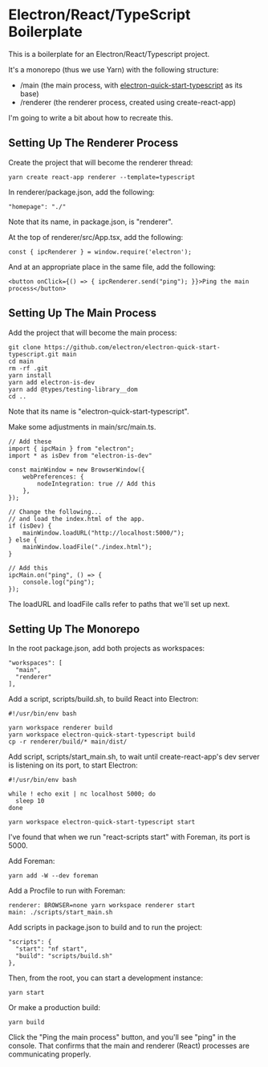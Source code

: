 # Electron/React/TypeScript Boilerplate

This is a boilerplate for an Electron/React/Typescript project.

It's a monorepo (thus we use Yarn) with the following structure:

* /main (the main process, with [electron-quick-start-typescript](https://github.com/electron/electron-quick-start-typescript) as its base)
* /renderer (the renderer process, created using create-react-app)

I'm going to write a bit about how to recreate this.

## Setting Up The Renderer Process

Create the project that will become the renderer thread:

	yarn create react-app renderer --template=typescript

In renderer/package.json, add the following:

	"homepage": "./"

Note that its name, in package.json, is "renderer".

At the top of renderer/src/App.tsx, add the following:

	const { ipcRenderer } = window.require('electron');

And at an appropriate place in the same file, add the following:
     
	<button onClick={() => { ipcRenderer.send("ping"); }}>Ping the main process</button>

## Setting Up The Main Process

Add the project that will become the main process:

	git clone https://github.com/electron/electron-quick-start-typescript.git main
	cd main
	rm -rf .git
	yarn install
	yarn add electron-is-dev
	yarn add @types/testing-library__dom
	cd ..

Note that its name is "electron-quick-start-typescript".

Make some adjustments in main/src/main.ts.

	// Add these
	import { ipcMain } from "electron";
	import * as isDev from "electron-is-dev"

	const mainWindow = new BrowserWindow({
		webPreferences: {
			nodeIntegration: true // Add this
		},
	});

	// Change the following...
	// and load the index.html of the app.
	if (isDev) {
		mainWindow.loadURL("http://localhost:5000/");
	} else {
		mainWindow.loadFile("./index.html");
	}

	// Add this
	ipcMain.on("ping", () => {
  		console.log("ping");
	});

The loadURL and loadFile calls refer to paths that we'll set up next.

## Setting Up The Monorepo

In the root package.json, add both projects as workspaces:

	"workspaces": [
	  "main",
	  "renderer"
	],

Add a script, scripts/build.sh, to build React into Electron:

	#!/usr/bin/env bash

	yarn workspace renderer build
	yarn workspace electron-quick-start-typescript build
	cp -r renderer/build/* main/dist/

Add script, scripts/start_main.sh, to wait until create-react-app's dev server is listening on its port, to start Electron:

	#!/usr/bin/env bash

	while ! echo exit | nc localhost 5000; do
	  sleep 10
	done

	yarn workspace electron-quick-start-typescript start

I've found that when we run "react-scripts start" with Foreman, its port is 5000.

Add Foreman:

	yarn add -W --dev foreman

Add a Procfile to run with Foreman:

	renderer: BROWSER=none yarn workspace renderer start
	main: ./scripts/start_main.sh

Add scripts in package.json to build and to run the project:

	"scripts": {
	  "start": "nf start",
	  "build": "scripts/build.sh"
	},

Then, from the root, you can start a development instance:

	yarn start

Or make a production build:

	yarn build

Click the "Ping the main process" button, and you'll see "ping" in the console. That confirms that the main and renderer (React) processes are communicating properly.
